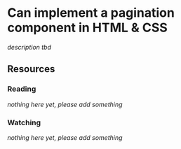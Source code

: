 # Can implement a pagination component in HTML & CSS
_description tbd_
## Resources
### Reading
_nothing here yet, please add something_
### Watching
_nothing here yet, please add something_
